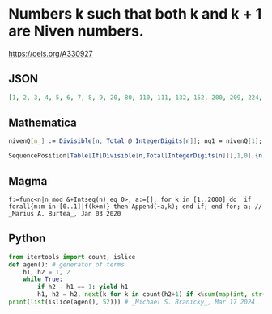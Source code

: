 # Numbers k such that both k and k \+ 1 are Niven numbers\.
https://oeis.org/A330927
## JSON
```JSON
[1, 2, 3, 4, 5, 6, 7, 8, 9, 20, 80, 110, 111, 132, 152, 200, 209, 224, 399, 407, 440, 480, 510, 511, 512, 629, 644, 735, 800, 803, 935, 999, 1010, 1011, 1014, 1015, 1016, 1100, 1140, 1160, 1232, 1274, 1304, 1386, 1416, 1455, 1520, 1547, 1651, 1679, 1728, 1853]
```
## Mathematica
```Mathematica
nivenQ[n_] := Divisible[n, Total @ IntegerDigits[n]]; nq1 = nivenQ[1]; seq = {}; Do[nq2 = nivenQ[k]; If[nq1 && nq2, AppendTo[seq, k - 1]]; nq1 = nq2, {k, 2, 2000}]; seq
```
```Mathematica
SequencePosition[Table[If[Divisible[n,Total[IntegerDigits[n]]],1,0],{n,2000}],{1,1}][[;;,1]] (* _Harvey P. Dale_, Dec 24 2023 *)
```
## Magma
```Magma
f:=func<n|n mod &+Intseq(n) eq 0>; a:=[]; for k in [1..2000] do  if forall{m:m in [0..1]|f(k+m)} then Append(~a,k); end if; end for; a; // _Marius A. Burtea_, Jan 03 2020
```
## Python
```Python
from itertools import count, islice
def agen(): # generator of terms
    h1, h2 = 1, 2
    while True:
        if h2 - h1 == 1: yield h1
        h1, h2 = h2, next(k for k in count(h2+1) if k%sum(map(int, str(k))) == 0)
print(list(islice(agen(), 52))) # _Michael S. Branicky_, Mar 17 2024
```

